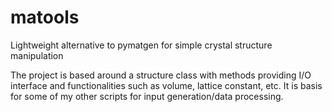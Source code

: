 # matools
Lightweight alternative to pymatgen for simple crystal structure manipulation

The project is based around a structure class with methods providing I/O interface and functionalities such as volume, lattice constant, etc. It is basis for some of my other scripts for input generation/data processing.
